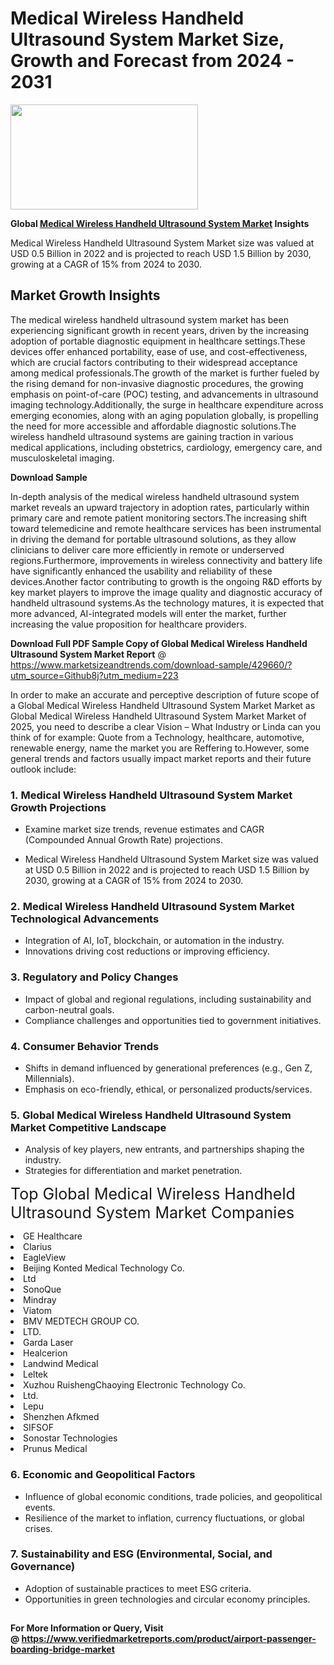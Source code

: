 <H1>Medical Wireless Handheld Ultrasound System Market Size, Growth and Forecast from 2024 - 2031</H1><img class="aligncenter size-medium wp-image-584254" src="https://thirdeyenews.in/wp-content/uploads/2024/09/Global-Market-Research-300x168.jpeg" alt="" width="300" height="168" /><p><strong>Global&nbsp;<a href="https://www.marketsizeandtrends.com/download-sample/429660/?utm_source=Github8j?utm_medium=223">Medical Wireless Handheld Ultrasound System Market</a> Insights</strong></p><p>Medical Wireless Handheld Ultrasound System Market size was valued at USD 0.5 Billion in 2022 and is projected to reach USD 1.5 Billion by 2030, growing at a CAGR of 15% from 2024 to 2030.</p><p><h2>Market Growth Insights</h2> The medical wireless handheld ultrasound system market has been experiencing significant growth in recent years, driven by the increasing adoption of portable diagnostic equipment in healthcare settings.These devices offer enhanced portability, ease of use, and cost-effectiveness, which are crucial factors contributing to their widespread acceptance among medical professionals.The growth of the market is further fueled by the rising demand for non-invasive diagnostic procedures, the growing emphasis on point-of-care (POC) testing, and advancements in ultrasound imaging technology.Additionally, the surge in healthcare expenditure across emerging economies, along with an aging population globally, is propelling the need for more accessible and affordable diagnostic solutions.The wireless handheld ultrasound systems are gaining traction in various medical applications, including obstetrics, cardiology, emergency care, and musculoskeletal imaging.<p><strong>Download Sample</strong></p> <p>In-depth analysis of the medical wireless handheld ultrasound system market reveals an upward trajectory in adoption rates, particularly within primary care and remote patient monitoring sectors.The increasing shift toward telemedicine and remote healthcare services has been instrumental in driving the demand for portable ultrasound solutions, as they allow clinicians to deliver care more efficiently in remote or underserved regions.Furthermore, improvements in wireless connectivity and battery life have significantly enhanced the usability and reliability of these devices.Another factor contributing to growth is the ongoing R&D efforts by key market players to improve the image quality and diagnostic accuracy of handheld ultrasound systems.As the technology matures, it is expected that more advanced, AI-integrated models will enter the market, further increasing the value proposition for healthcare providers.<p><span class=""><strong>Download Full PDF Sample Copy of Global Medical Wireless Handheld Ultrasound System Market Report</strong> @ <a href="https://www.marketsizeandtrends.com/download-sample/429660/?utm_source=Github8j?utm_medium=223" target="_blank">https://www.marketsizeandtrends.com/download-sample/429660/?utm_source=Github8j?utm_medium=223</a></span></p><p>In order to make an accurate and perceptive description of future scope of a Global&nbsp;Medical Wireless Handheld Ultrasound System Market Market as Global&nbsp;Medical Wireless Handheld Ultrasound System Market Market of 2025, you need to describe a clear Vision &ndash; What Industry or Linda can you think of for example: Quote from a Technology, healthcare, automotive, renewable energy, name the market you are Reffering to.However, some general trends and factors usually impact market reports and their future outlook include:</p><h3>1.&nbsp;<strong>Medical Wireless Handheld Ultrasound System Market Growth Projections</strong></h3><ul><li>Examine market size trends, revenue estimates and CAGR (Compounded Annual Growth Rate) projections.</li><li><p>Medical Wireless Handheld Ultrasound System Market size was valued at USD 0.5 Billion in 2022 and is projected to reach USD 1.5 Billion by 2030, growing at a CAGR of 15% from 2024 to 2030.</p></li></ul><h3>2.&nbsp;<strong>Medical Wireless Handheld Ultrasound System Market Technological Advancements</strong></h3><ul><li>Integration of AI, IoT, blockchain, or automation in the industry.</li><li>Innovations driving cost reductions or improving efficiency.</li></ul><h3>3.&nbsp;<strong>Regulatory and Policy Changes</strong></h3><ul><li>Impact of global and regional regulations, including sustainability and carbon-neutral goals.</li><li>Compliance challenges and opportunities tied to government initiatives.</li></ul><h3>4.&nbsp;<strong>Consumer Behavior Trends</strong></h3><ul><li>Shifts in demand influenced by generational preferences (e.g., Gen Z, Millennials).</li><li>Emphasis on eco-friendly, ethical, or personalized products/services.</li></ul><h3>5.&nbsp;<strong>Global Medical Wireless Handheld Ultrasound System Market Competitive Landscape</strong></h3><ul><li>Analysis of key players, new entrants, and partnerships shaping the industry.</li><li>Strategies for differentiation and market penetration.</li></ul><p data-pm-slice="1 1 []"><span style="color: inherit; font-family: inherit; font-size: 25px;">Top Global Medical Wireless Handheld Ultrasound System Market Companies</span></p><div class="" data-test-id=""><p><li>GE Healthcare</li><li> Clarius</li><li> EagleView</li><li> Beijing Konted Medical Technology Co.</li><li> Ltd</li><li> SonoQue</li><li> Mindray</li><li> Viatom</li><li> BMV MEDTECH GROUP CO.</li><li> LTD.</li><li> Garda Laser</li><li> Healcerion</li><li> Landwind Medical</li><li> Leltek</li><li> Xuzhou RuishengChaoying Electronic Technology Co.</li><li> Ltd.</li><li> Lepu</li><li> Shenzhen Afkmed</li><li> SIFSOF</li><li> Sonostar Technologies</li><li> Prunus Medical</li></p></div><h3>6.&nbsp;<strong>Economic and Geopolitical Factors</strong></h3><ul><li>Influence of global economic conditions, trade policies, and geopolitical events.</li><li>Resilience of the market to inflation, currency fluctuations, or global crises.</li></ul><h3>7.&nbsp;<strong>Sustainability and ESG (Environmental, Social, and Governance)</strong></h3><ul><li>Adoption of sustainable practices to meet ESG criteria.</li><li>Opportunities in green technologies and circular economy principles.</li></ul><h2><strong style="font-size: 14px;">For More Information or Query, Visit @&nbsp;</strong><a style="background-color: #ffffff; font-size: 14px;" href="https://www.marketsizeandtrends.com/report/medical-wireless-handheld-ultrasound-system-market/" target="_blank">https://www.verifiedmarketreports.com/product/airport-passenger-boarding-bridge-market</a></h2>